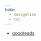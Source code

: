 ```yaml
---
hide:
  - navigation
  - toc
---
```


- [goodreads](https://www.goodreads.com/user/show/152043326-nacho-moya)